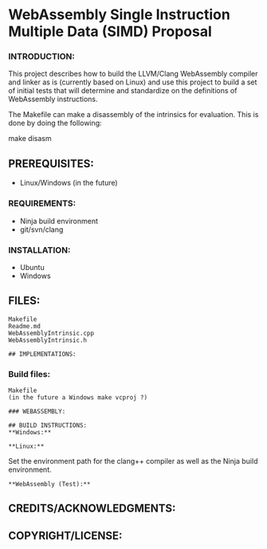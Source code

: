 # WebAssembly Single Instruction Multiple Data (SIMD) Proposal

### INTRODUCTION:
This project describes how to build the LLVM/Clang WebAssembly compiler and linker as is
(currently based on Linux) and use this project to build a set of initial tests that 
will determine and standardize on the definitions of WebAssembly instructions.

The Makefile can make a disassembly of the intrinsics for evaluation.  This is done by
doing the following:

make disasm

## PREREQUISITES:
* Linux/Windows (in the future)

### REQUIREMENTS:
* Ninja build environment
* git/svn/clang

### INSTALLATION:
* Ubuntu
* Windows

## FILES:

```
Makefile
Readme.md
WebAssemblyIntrinsic.cpp
WebAssemblyIntrinsic.h

## IMPLEMENTATIONS:

```

### Build files:

```
Makefile
(in the future a Windows make vcproj ?)

### WEBASSEMBLY:

## BUILD INSTRUCTIONS:
**Windows:**

**Linux:**		

```
Set the environment path for the clang++ compiler as well as the 
Ninja build environment.

```
**WebAssembly (Test):**

```

## CREDITS/ACKNOWLEDGMENTS:

## COPYRIGHT/LICENSE:
